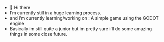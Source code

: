 - 👋 Hi there
- I’m currently still in a huge learning process.
- and i’m currently learning/working on : A simple game using the GODOT engine
- Basically im still quite a junior but im pretty sure i'll do some amazing things in some close future.


